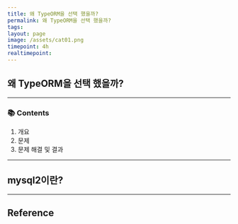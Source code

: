 ```yaml
---
title: 왜 TypeORM을 선택 했을까?
permalink: 왜 TypeORM을 선택 했을까?
tags: 
layout: page
image: /assets/cat01.png
timepoint: 4h
realtimepoint:
---
```


## 왜 TypeORM을 선택 했을까?

---

### 📚 Contents

1. 개요
2. 문제
3. 문제 해결 및 결과

---

## mysql2이란?




---

## Reference
